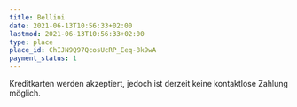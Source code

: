 ```yaml
---
title: Bellini
date: 2021-06-13T10:56:33+02:00
lastmod: 2021-06-13T10:56:33+02:00
type: place
place_id: ChIJN9Q97QcosUcRP_Eeq-8k9wA
payment_status: 1
---
```


Kreditkarten werden akzeptiert, jedoch ist derzeit keine kontaktlose Zahlung möglich.
